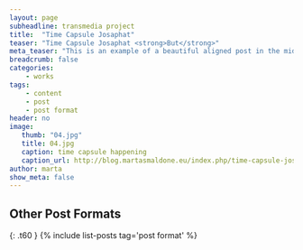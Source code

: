 ```yaml
---
layout: page
subheadline: transmedia project
title:  "Time Capsule Josaphat"
teaser: "Time Capsule Josaphat <strong>But</strong>"
meta_teaser: "This is an example of a beautiful aligned post in the middle. There is no sidebar to distract the reader. The difference to the Page-Template is, that you find meta-information at the bottom of the post."
breadcrumb: false
categories:
    - works
tags:
    - content
    - post
    - post format
header: no
image:
   thumb: "04.jpg"
   title: 04.jpg
   caption: time capsule happening
   caption_url: http://blog.martasmaldone.eu/index.php/time-capsule-josaphat-bxl_-14-02-2015friche-josaphat/
author: marta
show_meta: false
---
```



## Other Post Formats
{: .t60 }
{% include list-posts tag='post format' %}

